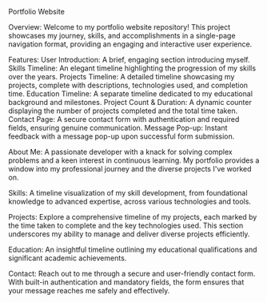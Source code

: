 Portfolio Website

Overview: 
Welcome to my portfolio website repository! This project showcases my journey, skills, and accomplishments in a single-page navigation format, providing an engaging and interactive user experience.

Features: 
User Introduction: A brief, engaging section introducing myself.
Skills Timeline: An elegant timeline highlighting the progression of my skills over the years.
Projects Timeline: A detailed timeline showcasing my projects, complete with descriptions, technologies used, and completion time.
Education Timeline: A separate timeline dedicated to my educational background and milestones.
Project Count & Duration: A dynamic counter displaying the number of projects completed and the total time taken.
Contact Page: A secure contact form with authentication and required fields, ensuring genuine communication.
Message Pop-up: Instant feedback with a message pop-up upon successful form submission.

About Me: 
A passionate developer with a knack for solving complex problems and a keen interest in continuous learning. My portfolio provides a window into my professional journey and the diverse projects I've worked on.

Skills: 
A timeline visualization of my skill development, from foundational knowledge to advanced expertise, across various technologies and tools.

Projects: 
Explore a comprehensive timeline of my projects, each marked by the time taken to complete and the key technologies used. This section underscores my ability to manage and deliver diverse projects efficiently.

Education: 
An insightful timeline outlining my educational qualifications and significant academic achievements.

Contact: 
Reach out to me through a secure and user-friendly contact form. With built-in authentication and mandatory fields, the form ensures that your message reaches me safely and effectively.
